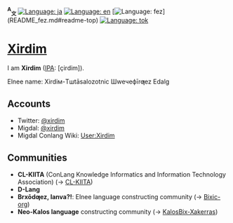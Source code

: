 <span id="readme-top"></span>
**<sup>A</sup><sub>文</sub>**
[![Language: ja](https://img.shields.io/badge/Japanese%20(日本語)-gray)](README.md#readme-top)
[![Language: en](https://img.shields.io/badge/English-blue)](README_en.md#readme-top)
[![Language: fez](https://img.shields.io/badge/Elnee%20(Ƣeznē'bix)-gray)](README_fez.md#readme-top)
[![Language: tok](https://img.shields.io/badge/トキポナ%20(toki%20pona)-gray)](README_tok.md#readme-top)

# [Xirdim](https://github.com/Xirdim)

I am **Xirdim** ([IPA](//en.wikipedia.org/wiki/International_Phonetic_Alphabet): \[çirdim\]).

Elnee name: Xirdiм-Tшtāsalozotnic Шweчeфīrƣez Edalg

## Accounts
- Twitter: [@xirdim](//twitter.com/xirdim)
- Migdal: [@xirdim](//migdal.jp/Xirdim)
- Migdal Conlang Wiki: [User:Xirdim](//migdal.miraheze.org/wiki/User:Xirdim)

## Communities
- **CL-KIITA** (ConLang Knowledge Informatics and Information Technology Association) (→ [CL-KIITA](//github.com/CL-KIITA))
- **D-Lang**
- **Brxōdƣez, lanva?!**: Elnee language constructing community (→ [Bixic-org](//github.com/Bixic-org))
- **Neo-Kalos language** constructing community (→ [KalosBix-Xakerras](//github.com/KalosBix-Xakerras))
